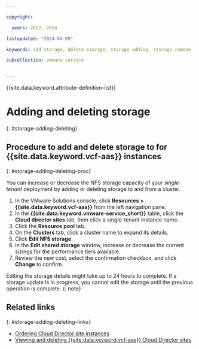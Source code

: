 ```yaml
---

copyright:

  years: 2022, 2024

lastupdated: "2024-04-09"

keywords: add storage, delete storage, storage adding, storage remove

subcollection: vmware-service


---
```


{{site.data.keyword.attribute-definition-list}}

# Adding and deleting storage
{: #storage-adding-deleting}

## Procedure to add and delete storage to for {{site.data.keyword.vcf-aas}} instances
{: #storage-adding-deleting-proc}

You can increase or decrease the NFS storage capacity of your *single-tenant* deployment by adding or deleting storage to and from a cluster.

1. In the VMware Solutions console, click **Resources > {{site.data.keyword.vcf-aas}}** from the left navigation pane.
2. In the **{{site.data.keyword.vmware-service_short}}** table, click the **Cloud director sites** tab, then click a single-tenant instance name.
3. Click the **Resource pool** tab.
4. On the **Clusters** tab, click a cluster name to expand its details.
5. Click **Edit NFS storage**.
6. In the **Edit shared storage** window, increase or decrease the current sizings for the performance tiers available.
7. Review the new cost, select the confirmation checkbox, and click **Change** to confirm.

Editing the storage details might take up to 24 hours to complete. If a storage update is in progress, you cannot edit the storage until the previous operation is complete.
{: note}

## Related links
{: #storage-adding-deleting-links}

* [Ordering Cloud Director site instances](/docs/vmware-service?topic=vmware-service-tenant-ordering)
* [Viewing and deleting {{site.data.keyword.vcf-aas}} Cloud Director sites](/docs/vmware-service?topic=vmware-service-tenant-viewing-sites)
